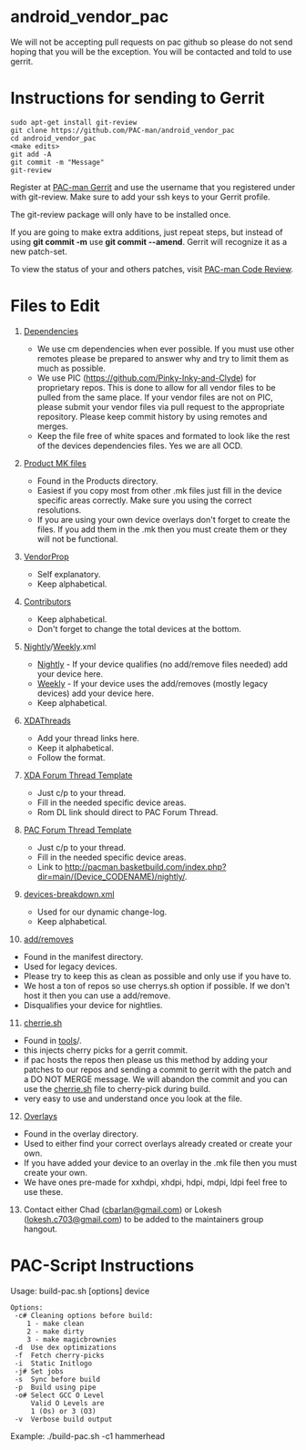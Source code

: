 android_vendor_pac
==================

We will not be accepting pull requests on pac github so please do not send hoping that you will be the exception. You will be contacted and told to use gerrit.


Instructions for sending to Gerrit
====================================


    sudo apt-get install git-review
    git clone https://github.com/PAC-man/android_vendor_pac
    cd android_vendor_pac
    <make edits>
    git add -A
    git commit -m "Message"
    git-review


Register at [PAC-man Gerrit](http://review.pac-rom.com) and use the username that you registered under with git-review. Make sure to add your ssh keys to your Gerrit profile.

The git-review package will only have to be installed once.

If you are going to make extra additions, just repeat steps, but instead of using
 **git commit -m** use **git commit --amend**. Gerrit will recognize it as a new patch-set.

To view the status of your and others patches, visit [PAC-man Code Review](http://review.pac-rom.com/).


Files to Edit
==============


1. [Dependencies](https://github.com/PAC-man/android_vendor_pac/tree/pac-4.4/dependencies)
   - We use cm dependencies when ever possible. If you must use other remotes please be prepared to answer why and try to limit them as much as possible.
   - We use PIC (https://github.com/Pinky-Inky-and-Clyde) for proprietary repos. This is done to allow for all vendor files to be pulled from the same place. If your vendor files are not on PIC, please submit your vendor files via pull request to the appropriate repository. Please keep commit history by using remotes and merges.
   - Keep the file free of white spaces and formated to look like the rest of the devices dependencies files. Yes we are all OCD.

2. [Product MK files](https://github.com/PAC-man/android_vendor_pac/tree/pac-4.4/products)
   - Found in the Products directory.
   - Easiest if you copy most from other .mk files just fill in the device specific areas correctly. Make sure you using the correct resolutions.
   - If you are using your own device overlays don't forget to create the files. If you add them in the .mk then you must create them or they will not be functional.

3. [VendorProp](https://github.com/PAC-man/android_vendor_pac/blob/pac-4.4/vendorsetup.sh)
   - Self explanatory.
   - Keep alphabetical.

4. [Contributors](https://github.com/PAC-man/android_vendor_pac/blob/pac-4.4/CONTRIBUTORS.mkdn)
   - Keep alphabetical.
   - Don't forget to change the total devices at the bottom.

5. [Nightly](https://github.com/PAC-man/android_vendor_pac/blob/pac-4.4/nightly.xml)/[Weekly](https://github.com/PAC-man/android_vendor_pac/blob/pac-4.4/weekly.xml).xml
   - [Nightly](https://github.com/PAC-man/android_vendor_pac/blob/pac-4.4/nightly.xml) - If your device qualifies (no add/remove files needed) add your device here.
   - [Weekly](https://github.com/PAC-man/android_vendor_pac/blob/pac-4.4/weekly.xml) - If your device uses the add/removes (mostly legacy devices) add your device here.
   - Keep alphabetical.

6. [XDAThreads](https://github.com/PAC-man/android_vendor_pac/blob/pac-4.4/XDAThreads.mkdn)
   - Add your thread links here.
   - Keep it alphabetical.
   - Follow the format.

7. [XDA Forum Thread Template](https://github.com/PAC-man/android_vendor_pac/tree/pac-4.4/forum-threads/XDA_Forum_4.4_Threads_Template)
   - Just c/p to your thread.
   - Fill in the needed specific device areas.
   - Rom DL link should direct to PAC Forum Thread.

8. [PAC Forum Thread Template](https://github.com/PAC-man/android_vendor_pac/tree/pac-4.4/forum-threads/Pac_Forum_4.4_threads_Template)
   - Just c/p to your thread.
   - Fill in the needed specific device areas.
   - Link to http://pacman.basketbuild.com/index.php?dir=main/(Device_CODENAME)/nightly/.

9. [devices-breakdown.xml](https://github.com/PAC-man/android_vendor_pac/blob/pac-4.4/devices-breakdown.xml)
   - Used for our dynamic change-log.
   - Keep alphabetical.

10. [add/removes](https://github.com/PAC-man/android_vendor_pac/tree/pac-4.4/manifest)
   - Found in the manifest directory.
   - Used for legacy devices.
   - Please try to keep this as clean as possible and only use if you have to.
   - We host a ton of repos so use cherrys.sh option if possible. If we don't host it then you can use a add/remove.
   - Disqualifies your device for nightlies.

11. [cherrie.sh](https://github.com/PAC-man/android_vendor_pac/blob/pac-4.4/tools/cherries.sh)
   - Found in [tools](https://github.com/PAC-man/android_vendor_pac/tree/pac-4.4/tools)/.
   - this injects cherry picks for a gerrit commit.
   - if pac hosts the repos then please us this method by adding your patches to our repos and sending a commit to gerrit with the patch and a DO NOT MERGE message. We will abandon the commit and you can use the [cherrie.sh](https://github.com/PAC-man/android_vendor_pac/blob/pac-4.4/tools/cherries.sh) file to cherry-pick during build.
   - very easy to use and understand once you look at the file.

12. [Overlays](https://github.com/PAC-man/android_vendor_pac/tree/pac-4.4/overlay)
   - Found in the overlay directory.
   - Used to either find your correct overlays already created or create your own.
   - If you have added your device to an overlay in the .mk file then you must create your own.
   - We have ones pre-made for xxhdpi, xhdpi, hdpi, mdpi, ldpi feel free to use these.

13. Contact either Chad (cbarlan@gmail.com) or Lokesh (lokesh.c703@gmail.com) to be added to the maintainers group hangout.


PAC-Script Instructions
====================================

Usage:
  build-pac.sh [options] device

    Options:
     -c# Cleaning options before build:
        1 - make clean
        2 - make dirty
        3 - make magicbrownies
     -d  Use dex optimizations
     -f  Fetch cherry-picks
     -i  Static Initlogo
     -j# Set jobs
     -s  Sync before build
     -p  Build using pipe
     -o# Select GCC O Level
         Valid O Levels are
         1 (Os) or 3 (O3)
     -v  Verbose build output

  Example:
    ./build-pac.sh -c1 hammerhead
